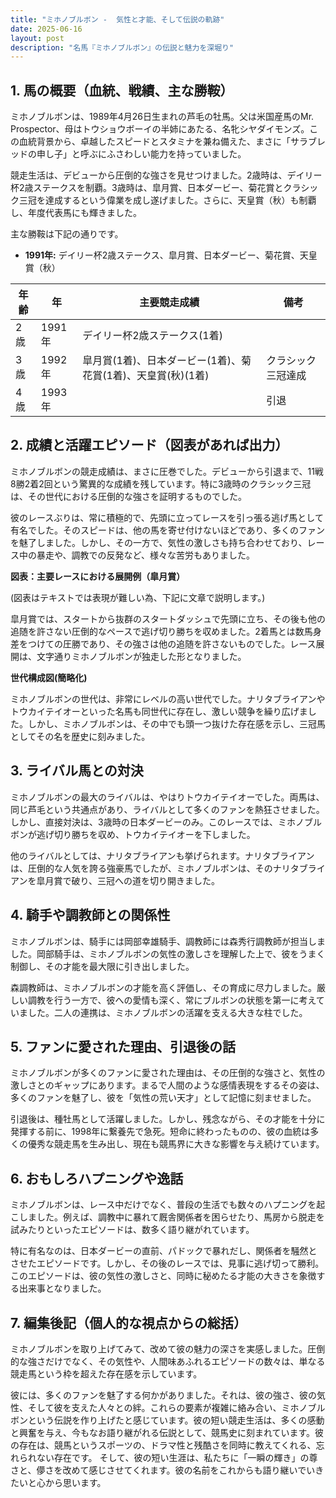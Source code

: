 ```yaml
---
title: "ミホノブルボン -  気性と才能、そして伝説の軌跡"
date: 2025-06-16
layout: post
description: "名馬『ミホノブルボン』の伝説と魅力を深堀り"
---
```


## 1. 馬の概要（血統、戦績、主な勝鞍）

ミホノブルボンは、1989年4月26日生まれの芦毛の牡馬。父は米国産馬のMr. Prospector、母はトウショウボーイの半姉にあたる、名牝シヤダイモンズ。この血統背景から、卓越したスピードとスタミナを兼ね備えた、まさに「サラブレッドの申し子」と呼ぶにふさわしい能力を持っていました。

競走生活は、デビューから圧倒的な強さを見せつけました。2歳時は、デイリー杯2歳ステークスを制覇。3歳時は、皐月賞、日本ダービー、菊花賞とクラシック三冠を達成するという偉業を成し遂げました。さらに、天皇賞（秋）も制覇し、年度代表馬にも輝きました。

主な勝鞍は下記の通りです。

* **1991年:** デイリー杯2歳ステークス、皐月賞、日本ダービー、菊花賞、天皇賞（秋）


| 年齢 | 年 | 主要競走成績 | 備考 |
|---|---|---|---|
| 2歳 | 1991年 | デイリー杯2歳ステークス(1着) |  |
| 3歳 | 1992年 | 皐月賞(1着)、日本ダービー(1着)、菊花賞(1着)、天皇賞(秋)(1着) | クラシック三冠達成 |
| 4歳 | 1993年 |  |  引退 |


## 2. 成績と活躍エピソード（図表があれば出力）

ミホノブルボンの競走成績は、まさに圧巻でした。デビューから引退まで、11戦8勝2着2回という驚異的な成績を残しています。特に3歳時のクラシック三冠は、その世代における圧倒的な強さを証明するものでした。

彼のレースぶりは、常に積極的で、先頭に立ってレースを引っ張る逃げ馬として有名でした。そのスピードは、他の馬を寄せ付けないほどであり、多くのファンを魅了しました。しかし、その一方で、気性の激しさも持ち合わせており、レース中の暴走や、調教での反発など、様々な苦労もありました。

**図表：主要レースにおける展開例（皐月賞）**

(図表はテキストでは表現が難しい為、下記に文章で説明します。)

皐月賞では、スタートから抜群のスタートダッシュで先頭に立ち、その後も他の追随を許さない圧倒的なペースで逃げ切り勝ちを収めました。2着馬とは数馬身差をつけての圧勝であり、その強さは他の追随を許さないものでした。レース展開は、文字通りミホノブルボンが独走した形となりました。


**世代構成図(簡略化)**

ミホノブルボンの世代は、非常にレベルの高い世代でした。ナリタブライアンやトウカイテイオーといった名馬も同世代に存在し、激しい競争を繰り広げました。しかし、ミホノブルボンは、その中でも頭一つ抜けた存在感を示し、三冠馬としてその名を歴史に刻みました。


## 3. ライバル馬との対決

ミホノブルボンの最大のライバルは、やはりトウカイテイオーでした。両馬は、同じ芦毛という共通点があり、ライバルとして多くのファンを熱狂させました。しかし、直接対決は、3歳時の日本ダービーのみ。このレースでは、ミホノブルボンが逃げ切り勝ちを収め、トウカイテイオーを下しました。

他のライバルとしては、ナリタブライアンも挙げられます。ナリタブライアンは、圧倒的な人気を誇る強豪馬でしたが、ミホノブルボンは、そのナリタブライアンを皐月賞で破り、三冠への道を切り開きました。


## 4. 騎手や調教師との関係性

ミホノブルボンは、騎手には岡部幸雄騎手、調教師には森秀行調教師が担当しました。岡部騎手は、ミホノブルボンの気性の激しさを理解した上で、彼をうまく制御し、その才能を最大限に引き出しました。

森調教師は、ミホノブルボンの才能を高く評価し、その育成に尽力しました。厳しい調教を行う一方で、彼への愛情も深く、常にブルボンの状態を第一に考えていました。二人の連携は、ミホノブルボンの活躍を支える大きな柱でした。


## 5. ファンに愛された理由、引退後の話

ミホノブルボンが多くのファンに愛された理由は、その圧倒的な強さと、気性の激しさとのギャップにあります。まるで人間のような感情表現をするその姿は、多くのファンを魅了し、彼を「気性の荒い天才」として記憶に刻ませました。

引退後は、種牡馬として活躍しました。しかし、残念ながら、その才能を十分に発揮する前に、1998年に繋養先で急死。短命に終わったものの、彼の血統は多くの優秀な競走馬を生み出し、現在も競馬界に大きな影響を与え続けています。


## 6. おもしろハプニングや逸話

ミホノブルボンは、レース中だけでなく、普段の生活でも数々のハプニングを起こしました。例えば、調教中に暴れて厩舎関係者を困らせたり、馬房から脱走を試みたりといったエピソードは、数多く語り継がれています。

特に有名なのは、日本ダービーの直前、パドックで暴れだし、関係者を騒然とさせたエピソードです。しかし、その後のレースでは、見事に逃げ切って勝利。このエピソードは、彼の気性の激しさと、同時に秘めたる才能の大きさを象徴する出来事となりました。


## 7. 編集後記（個人的な視点からの総括）

ミホノブルボンを取り上げてみて、改めて彼の魅力の深さを実感しました。圧倒的な強さだけでなく、その気性や、人間味あふれるエピソードの数々は、単なる競走馬という枠を超えた存在感を示しています。

彼には、多くのファンを魅了する何かがありました。それは、彼の強さ、彼の気性、そして彼を支えた人々との絆。これらの要素が複雑に絡み合い、ミホノブルボンという伝説を作り上げたと感じています。彼の短い競走生活は、多くの感動と興奮を与え、今もなお語り継がれる伝説として、競馬史に刻まれています。彼の存在は、競馬というスポーツの、ドラマ性と残酷さを同時に教えてくれる、忘れられない存在です。  そして、彼の短い生涯は、私たちに「一瞬の輝き」の尊さと、儚さを改めて感じさせてくれます。彼の名前をこれからも語り継いでいきたいと心から思います。
